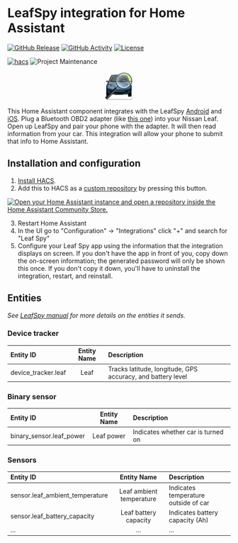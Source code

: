 # LeafSpy integration for Home Assistant

[![GitHub Release][releases-shield]][releases]
[![GitHub Activity][commits-shield]][commits]
[![License][license-shield]](LICENSE)

[![hacs][hacsbadge]][hacs]
![Project Maintenance][maintenance-shield]

<p align="center"><img src="leafspy.png" width="64"></p>

This Home Assistant component integrates with the LeafSpy [Android](https://play.google.com/store/apps/details?id=com.Turbo3.Leaf_Spy_Pro&hl=en_US) and [iOS](https://apps.apple.com/us/app/leafspy-pro/id967376861). Plug a Bluetooth OBD2 adapter (like [this one](https://www.amazon.com/gp/product/B0755N61PW/ref=ppx_yo_dt_b_search_asin_title?ie=UTF8&psc=1)) into your Nissan Leaf. Open up LeafSpy and pair your phone with the adapter. It will then read information from your car. This integration will allow your phone to submit that info to Home Assistant.

## Installation and configuration

1. [Install HACS](https://www.hacs.xyz/docs/use/configuration/basic/).
2. Add this to HACS as a [custom repository](https://hacs.xyz/docs/faq/custom_repositories/) by pressing this button.

[![Open your Home Assistant instance and open a repository inside the Home Assistant Community Store.](https://my.home-assistant.io/badges/hacs_repository.svg)](https://my.home-assistant.io/redirect/hacs_repository/?owner=jesserockz&repository=ha-leafspy&category=integration)

3. Restart Home Assistant
4. In the UI go to "Configuration" -> "Integrations" click "+" and search for "Leaf Spy"
5. Configure your Leaf Spy app using the information that the integration displays on screen. If you don't have the app in front of you, copy down the on-screen information; the generated password will only be shown this once. If you don't copy it down, you'll have to uninstall the integration, restart, and reinstall.

## Entities
_See [LeafSpy manual](https://leafspy.com/wp-content/uploads/2024/04/LeafSpy-Help-1.5.0.pdf#page=70) for more details on the entities it sends._

### Device tracker
| Entity ID | Entity Name | Description |
| :-- | :-: | :-- |
| device_tracker.leaf | Leaf | Tracks latitude, longitude, GPS accuracy, and battery level |

### Binary sensor
| Entity ID | Entity Name | Description |
| :-- | :-: | :-- |
| binary_sensor.leaf_power | Leaf power | Indicates whether car is turned on |

### Sensors
| Entity ID | Entity Name | Description |
| :-- | :-: | :-- |
| sensor.leaf_ambient_temperature | Leaf ambient temperature | Indicates temperature outside of car |
| sensor.leaf_battery_capacity | Leaf battery capacity | Indicates battery capacity (Ah) |
| ... | ... | ... |

[commits-shield]: https://img.shields.io/github/commit-activity/y/jesserockz/ha-leafspy.svg?style=for-the-badge
[commits]: https://github.com/jesserockz/ha-leafspy/commits/main
[hacs]: https://github.com/custom-components/hacs
[hacsbadge]: https://img.shields.io/badge/HACS-Custom-orange.svg?style=for-the-badge
[license-shield]: https://img.shields.io/github/license/jesserockz/ha-leafspy.svg?style=for-the-badge
[maintenance-shield]: https://img.shields.io/badge/maintainer-Will%20Adler%20%40wtadler-blue.svg?style=for-the-badge
[releases-shield]: https://img.shields.io/github/release/jesserockz/ha-leafspy.svg?style=for-the-badge
[releases]: https://github.com/jesserockz/ha-leafspy/releases
